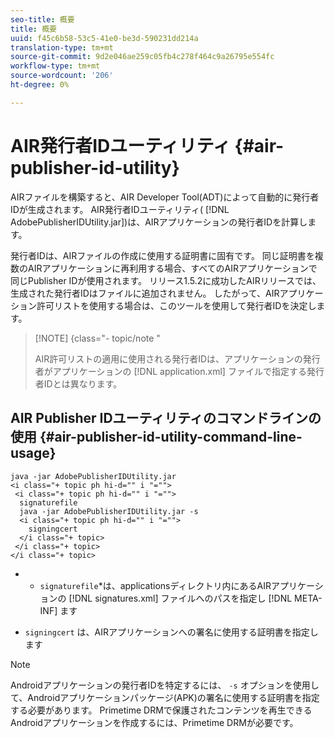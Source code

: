 ```yaml
---
seo-title: 概要
title: 概要
uuid: f45c6b58-53c5-41e0-be3d-590231dd214a
translation-type: tm+mt
source-git-commit: 9d2e046ae259c05fb4c278f464c9a26795e554fc
workflow-type: tm+mt
source-wordcount: '206'
ht-degree: 0%

---
```



# AIR発行者IDユーティリティ {#air-publisher-id-utility}

AIRファイルを構築すると、AIR Developer Tool(ADT)によって自動的に発行者IDが生成されます。 AIR発行者IDユーティリティ( [!DNL AdobePublisherIDUtility.jar])は、AIRアプリケーションの発行者IDを計算します。

発行者IDは、AIRファイルの作成に使用する証明書に固有です。 同じ証明書を複数のAIRアプリケーションに再利用する場合、すべてのAIRアプリケーションで同じPublisher IDが使用されます。 リリース1.5.2に成功したAIRリリースでは、生成された発行者IDはファイルに追加されません。 したがって、AIRアプリケーション許可リストを使用する場合は、このツールを使用して発行者IDを決定します。

>[!NOTE] {class=&quot;- topic/note &quot;
>
>AIR許可リストの適用に使用される発行者IDは、アプリケーションの発行者がアプリケーションの [!DNL application.xml] ファイルで指定する発行者IDとは異なります。

## AIR Publisher IDユーティリティのコマンドラインの使用 {#air-publisher-id-utility-command-line-usage}

```
java -jar AdobePublisherIDUtility.jar 
<i class="+ topic ph hi-d="" i "="">
 <i class="+ topic ph hi-d="" i "="">
  signaturefile 
  java -jar AdobePublisherIDUtility.jar -s 
  <i class="+ topic ph hi-d="" i "="">
    signingcert
  </i class="+ topic>
 </i class="+ topic>
</i class="+ topic>
```

* 
   * `signaturefile`*は、applicationsディレクトリ内にあるAIRアプリケーションの [!DNL signatures.xml] ファイルへのパスを指定し [!DNL META-INF] ます

* `signingcert` は、AIRアプリケーションへの署名に使用する証明書を指定します

>[!NOTE]
>
>Androidアプリケーションの発行者IDを特定するには、 `-s` オプションを使用して、Androidアプリケーションパッケージ(APK)の署名に使用する証明書を指定する必要があります。 Primetime DRMで保護されたコンテンツを再生できるAndroidアプリケーションを作成するには、Primetime DRMが必要です。